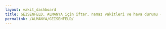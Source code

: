 ```yaml
---
layout: vakit_dashboard
title: GEISENFELD, ALMANYA için iftar, namaz vakitleri ve hava durumu - ilçe/eyalet seç
permalink: /ALMANYA/GEISENFELD/
---
```


<script type="text/javascript">
  var GLOBAL_COUNTRY = 'ALMANYA';
  var GLOBAL_CITY = 'GEISENFELD';
  var GLOBAL_STATE = '';
  var lat = 72;
  var lon = 21;
</script>

